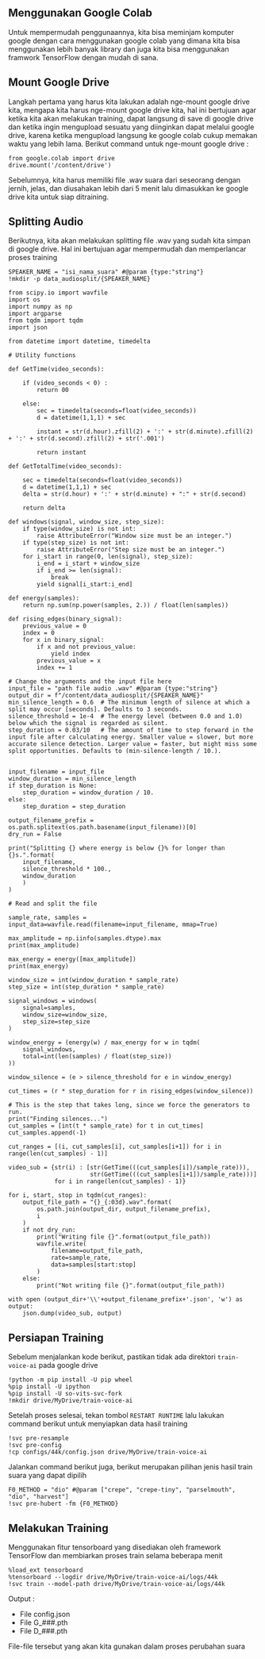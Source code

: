 ## Menggunakan Google Colab
Untuk mempermudah penggunaannya, kita bisa meminjam komputer google dengan cara menggunakan google colab yang dimana kita bisa menggunakan lebih banyak library dan juga kita bisa menggunakan framwork TensorFlow dengan mudah di sana.
## Mount Google Drive
Langkah pertama yang harus kita lakukan adalah nge-mount google drive kita, mengapa kita harus nge-mount google drive kita, hal ini bertujuan agar ketika kita akan melakukan training, dapat langsung di save di google drive dan ketika ingin mengupload sesuatu yang diinginkan dapat melalui google drive, karena ketika mengupload langsung ke google colab cukup memakan waktu yang lebih lama.
Berikut command untuk nge-mount google drive :
```
from google.colab import drive
drive.mount('/content/drive')
```
Sebelumnya, kita harus memiliki file .wav suara dari seseorang dengan jernih, jelas, dan diusahakan lebih dari 5 menit lalu dimasukkan ke google drive kita untuk siap ditraining.
## Splitting Audio
Berikutnya, kita akan melakukan splitting file .wav yang sudah kita simpan di google drive. Hal ini bertujuan agar mempermudah dan memperlancar proses training
```
SPEAKER_NAME = "isi_nama_suara" #@param {type:"string"}
!mkdir -p data_audiosplit/{SPEAKER_NAME}
```
```
from scipy.io import wavfile
import os
import numpy as np
import argparse
from tqdm import tqdm
import json

from datetime import datetime, timedelta

# Utility functions

def GetTime(video_seconds):

    if (video_seconds < 0) :
        return 00

    else:
        sec = timedelta(seconds=float(video_seconds))
        d = datetime(1,1,1) + sec

        instant = str(d.hour).zfill(2) + ':' + str(d.minute).zfill(2) + ':' + str(d.second).zfill(2) + str('.001')
    
        return instant

def GetTotalTime(video_seconds):

    sec = timedelta(seconds=float(video_seconds))
    d = datetime(1,1,1) + sec
    delta = str(d.hour) + ':' + str(d.minute) + ":" + str(d.second)
    
    return delta

def windows(signal, window_size, step_size):
    if type(window_size) is not int:
        raise AttributeError("Window size must be an integer.")
    if type(step_size) is not int:
        raise AttributeError("Step size must be an integer.")
    for i_start in range(0, len(signal), step_size):
        i_end = i_start + window_size
        if i_end >= len(signal):
            break
        yield signal[i_start:i_end]

def energy(samples):
    return np.sum(np.power(samples, 2.)) / float(len(samples))

def rising_edges(binary_signal):
    previous_value = 0
    index = 0
    for x in binary_signal:
        if x and not previous_value:
            yield index
        previous_value = x
        index += 1

# Change the arguments and the input file here
input_file = "path file audio .wav" #@param {type:"string"}
output_dir = f"/content/data_audiosplit/{SPEAKER_NAME}"
min_silence_length = 0.6  # The minimum length of silence at which a split may occur [seconds]. Defaults to 3 seconds.
silence_threshold = 1e-4  # The energy level (between 0.0 and 1.0) below which the signal is regarded as silent.
step_duration = 0.03/10   # The amount of time to step forward in the input file after calculating energy. Smaller value = slower, but more accurate silence detection. Larger value = faster, but might miss some split opportunities. Defaults to (min-silence-length / 10.).


input_filename = input_file
window_duration = min_silence_length
if step_duration is None:
    step_duration = window_duration / 10.
else:
    step_duration = step_duration

output_filename_prefix = os.path.splitext(os.path.basename(input_filename))[0]
dry_run = False

print("Splitting {} where energy is below {}% for longer than {}s.".format(
    input_filename,
    silence_threshold * 100.,
    window_duration
    )
)

# Read and split the file

sample_rate, samples = input_data=wavfile.read(filename=input_filename, mmap=True)

max_amplitude = np.iinfo(samples.dtype).max
print(max_amplitude)

max_energy = energy([max_amplitude])
print(max_energy)

window_size = int(window_duration * sample_rate)
step_size = int(step_duration * sample_rate)

signal_windows = windows(
    signal=samples,
    window_size=window_size,
    step_size=step_size
)

window_energy = (energy(w) / max_energy for w in tqdm(
    signal_windows,
    total=int(len(samples) / float(step_size))
))

window_silence = (e > silence_threshold for e in window_energy)

cut_times = (r * step_duration for r in rising_edges(window_silence))

# This is the step that takes long, since we force the generators to run.
print("Finding silences...")
cut_samples = [int(t * sample_rate) for t in cut_times]
cut_samples.append(-1)

cut_ranges = [(i, cut_samples[i], cut_samples[i+1]) for i in range(len(cut_samples) - 1)]

video_sub = {str(i) : [str(GetTime(((cut_samples[i])/sample_rate))), 
                       str(GetTime(((cut_samples[i+1])/sample_rate)))] 
             for i in range(len(cut_samples) - 1)}

for i, start, stop in tqdm(cut_ranges):
    output_file_path = "{}_{:03d}.wav".format(
        os.path.join(output_dir, output_filename_prefix),
        i
    )
    if not dry_run:
        print("Writing file {}".format(output_file_path))
        wavfile.write(
            filename=output_file_path,
            rate=sample_rate,
            data=samples[start:stop]
        )
    else:
        print("Not writing file {}".format(output_file_path))
        
with open (output_dir+'\\'+output_filename_prefix+'.json', 'w') as output:
    json.dump(video_sub, output)
```

## Persiapan Training
Sebelum menjalankan kode berikut, pastikan tidak ada direktori `train-voice-ai` pada google drive
```
!python -m pip install -U pip wheel
%pip install -U ipython
%pip install -U so-vits-svc-fork
!mkdir drive/MyDrive/train-voice-ai
```
Setelah proses selesai, tekan tombol `RESTART RUNTIME` lalu lakukan command berikut untuk menyiapkan data hasil training
```
!svc pre-resample
!svc pre-config
!cp configs/44k/config.json drive/MyDrive/train-voice-ai
```
Jalankan command berikut juga, berikut merupakan pilihan jenis hasil train suara yang dapat dipilih
```
F0_METHOD = "dio" #@param ["crepe", "crepe-tiny", "parselmouth", "dio", "harvest"]
!svc pre-hubert -fm {F0_METHOD}
```

## Melakukan Training
Menggunakan fitur tensorboard yang disediakan oleh framework TensorFlow dan membiarkan proses train selama beberapa menit
```
%load_ext tensorboard
%tensorboard --logdir drive/MyDrive/train-voice-ai/logs/44k
!svc train --model-path drive/MyDrive/train-voice-ai/logs/44k
```
Output :
- File config.json
- File G_###.pth
- File D_###.pth

File-file tersebut yang akan kita gunakan dalam proses perubahan suara
